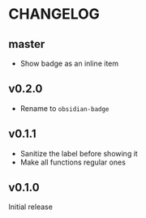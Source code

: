 # CHANGELOG

## master

- Show badge as an inline item

## v0.2.0

- Rename to `obsidian-badge`

## v0.1.1

- Sanitize the label before showing it
- Make all functions regular ones

## v0.1.0

Initial release
